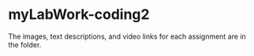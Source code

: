 # myLabWork-coding2
The images, text descriptions, and video links for each assignment are in the folder.
